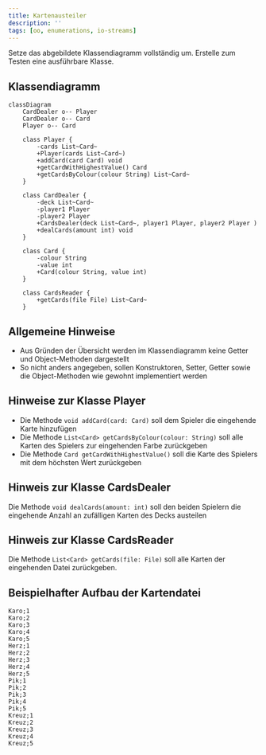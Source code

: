 ```yaml
---
title: Kartenausteiler
description: ''
tags: [oo, enumerations, io-streams]
---
```


Setze das abgebildete Klassendiagramm vollständig um. Erstelle zum Testen eine ausführbare Klasse.

## Klassendiagramm

```mermaid
classDiagram
    CardDealer o-- Player
    CardDealer o-- Card
    Player o-- Card

    class Player {
        -cards List~Card~
        +Player(cards List~Card~)
        +addCard(card Card) void
        +getCardWithHighestValue() Card
        +getCardsByColour(colour String) List~Card~
    }

    class CardDealer {
        -deck List~Card~
        -player1 Player
        -player2 Player
        +CardsDealer(deck List~Card~, player1 Player, player2 Player )
        +dealCards(amount int) void
    }

    class Card {
        -colour String
        -value int
        +Card(colour String, value int)
    }

    class CardsReader {
        +getCards(file File) List~Card~
    }
```

## Allgemeine Hinweise

- Aus Gründen der Übersicht werden im Klassendiagramm keine Getter und Object-Methoden dargestellt
- So nicht anders angegeben, sollen Konstruktoren, Setter, Getter sowie die Object-Methoden wie gewohnt implementiert werden

## Hinweise zur Klasse Player

- Die Methode `void addCard(card: Card)` soll dem Spieler die eingehende Karte hinzufügen
- Die Methode `List<Card> getCardsByColour(colour: String)` soll alle Karten des Spielers zur eingehenden Farbe zurückgeben
- Die Methode `Card getCardWithHighestValue()` soll die Karte des Spielers mit dem höchsten Wert zurückgeben

## Hinweis zur Klasse CardsDealer

Die Methode `void dealCards(amount: int)` soll den beiden Spielern die eingehende Anzahl an zufälligen Karten des Decks austeilen

## Hinweis zur Klasse CardsReader

Die Methode `List<Card> getCards(file: File)` soll alle Karten der eingehenden Datei zurückgeben.

## Beispielhafter Aufbau der Kartendatei

```
Karo;1
Karo;2
Karo;3
Karo;4
Karo;5
Herz;1
Herz;2
Herz;3
Herz;4
Herz;5
Pik;1
Pik;2
Pik;3
Pik;4
Pik;5
Kreuz;1
Kreuz;2
Kreuz;3
Kreuz;4
Kreuz;5
```
